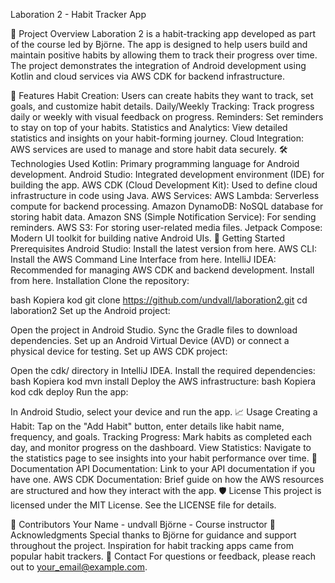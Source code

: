Laboration 2 - Habit Tracker App

📱 Project Overview
Laboration 2 is a habit-tracking app developed as part of the course led by Björne. The app is designed to help users build and maintain positive habits by allowing them to track their progress over time. The project demonstrates the integration of Android development using Kotlin and cloud services via AWS CDK for backend infrastructure.

🎯 Features
Habit Creation: Users can create habits they want to track, set goals, and customize habit details.
Daily/Weekly Tracking: Track progress daily or weekly with visual feedback on progress.
Reminders: Set reminders to stay on top of your habits.
Statistics and Analytics: View detailed statistics and insights on your habit-forming journey.
Cloud Integration: AWS services are used to manage and store habit data securely.
🛠️ Technologies Used
Kotlin: Primary programming language for Android development.
Android Studio: Integrated development environment (IDE) for building the app.
AWS CDK (Cloud Development Kit): Used to define cloud infrastructure in code using Java.
AWS Services:
AWS Lambda: Serverless compute for backend processing.
Amazon DynamoDB: NoSQL database for storing habit data.
Amazon SNS (Simple Notification Service): For sending reminders.
AWS S3: For storing user-related media files.
Jetpack Compose: Modern UI toolkit for building native Android UIs.
🚀 Getting Started
Prerequisites
Android Studio: Install the latest version from here.
AWS CLI: Install the AWS Command Line Interface from here.
IntelliJ IDEA: Recommended for managing AWS CDK and backend development. Install from here.
Installation
Clone the repository:

bash
Kopiera kod
git clone https://github.com/undvall/laboration2.git
cd laboration2
Set up the Android project:

Open the project in Android Studio.
Sync the Gradle files to download dependencies.
Set up an Android Virtual Device (AVD) or connect a physical device for testing.
Set up AWS CDK project:

Open the cdk/ directory in IntelliJ IDEA.
Install the required dependencies:
bash
Kopiera kod
mvn install
Deploy the AWS infrastructure:
bash
Kopiera kod
cdk deploy
Run the app:

In Android Studio, select your device and run the app.
📈 Usage
Creating a Habit: Tap on the "Add Habit" button, enter details like habit name, frequency, and goals.
Tracking Progress: Mark habits as completed each day, and monitor progress on the dashboard.
View Statistics: Navigate to the statistics page to see insights into your habit performance over time.
📖 Documentation
API Documentation: Link to your API documentation if you have one.
AWS CDK Documentation: Brief guide on how the AWS resources are structured and how they interact with the app.
🛡️ License
This project is licensed under the MIT License. See the LICENSE file for details.

👥 Contributors
Your Name - undvall
Björne - Course instructor
🙌 Acknowledgments
Special thanks to Björne for guidance and support throughout the project.
Inspiration for habit tracking apps came from popular habit trackers.
📧 Contact
For questions or feedback, please reach out to your_email@example.com.